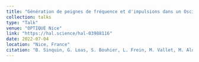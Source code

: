 ```yaml
---
title: "Génération de peignes de fréquence et d'impulsions dans un Oscillateur Opto-Électronique à modulation directe"
collection: talks
type: "Talk"
venue: "OPTIQUE Nice"
link: "https://hal.science/hal-03988116"
date: 2022-07-04
location: "Nice, France"
citation: "B. Sinquin, G. Loas, S. Bouhier, L. Frein, M. Vallet, M. Alouini and M. Romanelli, “Génération de peignes de fréquence et d'impulsions dans un Oscillateur Opto-Électronique à modulation directe,” OPTIQUE Nice 2022 &amp; Société Française d'Optique, Jul. 4, 2022, Nice, France"
---
```

